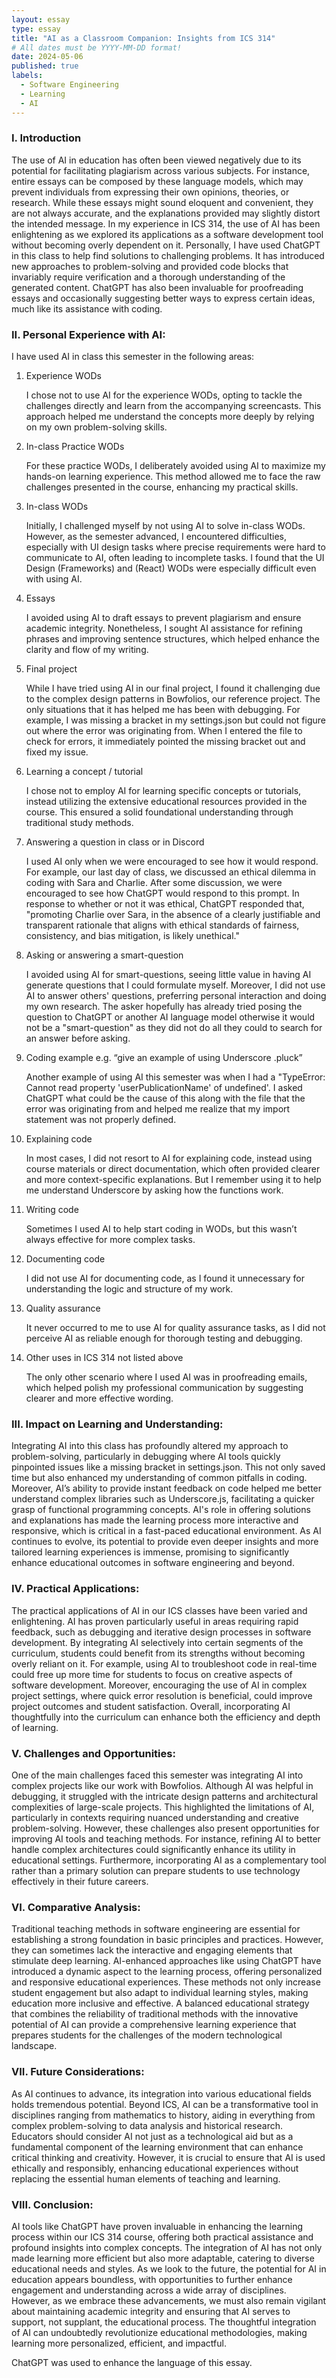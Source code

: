 ```yaml
---
layout: essay
type: essay
title: "AI as a Classroom Companion: Insights from ICS 314"
# All dates must be YYYY-MM-DD format!
date: 2024-05-06
published: true
labels:
  - Software Engineering
  - Learning
  - AI
---
```


### I. Introduction
The use of AI in education has often been viewed negatively due to its potential for facilitating plagiarism across various subjects. For instance, entire essays can be composed by these language models, which may prevent individuals from expressing their own opinions, theories, or research. While these essays might sound eloquent and convenient, they are not always accurate, and the explanations provided may slightly distort the intended message. In my experience in ICS 314, the use of AI has been enlightening as we explored its applications as a software development tool without becoming overly dependent on it. Personally, I have used ChatGPT in this class to help find solutions to challenging problems. It has introduced new approaches to problem-solving and provided code blocks that invariably require verification and a thorough understanding of the generated content. ChatGPT has also been invaluable for proofreading essays and occasionally suggesting better ways to express certain ideas, much like its assistance with coding.

### II. Personal Experience with AI:
I have used AI in class this semester in the following areas:

  1. Experience WODs

     I chose not to use AI for the experience WODs, opting to tackle the challenges directly and learn from the accompanying screencasts. This approach helped me understand the concepts more deeply by relying on my own problem-solving skills.  
  
  3. In-class Practice WODs

     For these practice WODs, I deliberately avoided using AI to maximize my hands-on learning experience. This method allowed me to face the raw challenges presented in the course, enhancing my practical skills.
     
  4. In-class WODs

     Initially, I challenged myself by not using AI to solve in-class WODs. However, as the semester advanced, I encountered difficulties, especially with UI design tasks where precise requirements were hard to communicate to AI, often leading to incomplete tasks. I found that the UI Design (Frameworks) and (React) WODs were especially difficult even with using AI.

  5. Essays

     I avoided using AI to draft essays to prevent plagiarism and ensure academic integrity. Nonetheless, I sought AI assistance for refining phrases and improving sentence structures, which helped enhance the clarity and flow of my writing.
  
  6. Final project

      While I have tried using AI in our final project, I found it challenging due to the complex design patterns in Bowfolios, our reference project. The only situations that it has helped me has been with debugging. For example, I was missing a bracket in my settings.json but could not figure out where the error was originating from. When I entered the file to check for errors, it immediately pointed the missing bracket out and fixed my issue.

  7. Learning a concept / tutorial

       I chose not to employ AI for learning specific concepts or tutorials, instead utilizing the extensive educational resources provided in the course. This ensured a solid foundational understanding through traditional study methods.

  8. Answering a question in class or in Discord

       I used AI only when we were encouraged to see how it would respond. For example, our last day of class, we discussed an ethical dilemma in coding with Sara and Charlie. After some discussion, we were encouraged to see how ChatGPT would respond to this prompt. In response to whether or not it was ethical, ChatGPT responded that, "promoting Charlie over Sara, in the absence of a clearly justifiable and transparent rationale that aligns with ethical standards of fairness, consistency, and bias mitigation, is likely unethical."

  9. Asking or answering a smart-question

      I avoided using AI for smart-questions, seeing little value in having AI generate questions that I could formulate myself. Moreover, I did not use AI to answer others' questions, preferring personal interaction and doing my own research. The asker hopefully has already tried posing the question to ChatGPT or another AI language model otherwise it would not be a "smart-question" as they did not do all they could to search for an answer before asking.

  10. Coding example e.g. “give an example of using Underscore .pluck”

      Another example of using AI this semester was when I had a "TypeError: Cannot read property 'userPublicationName' of undefined'. I asked ChatGPT what could be the cause of this along with the file that the error was originating from and helped me realize that my import statement was not properly defined.

  11. Explaining code

      In most cases, I did not resort to AI for explaining code, instead using course materials or direct documentation, which often provided clearer and more context-specific explanations. But I remember using it to help me understand Underscore by asking how the functions work.

  12. Writing code

      Sometimes I used AI to help start coding in WODs, but this wasn’t always effective for more complex tasks. 

  13. Documenting code

      I did not use AI for documenting code, as I found it unnecessary for understanding the logic and structure of my work.

  14. Quality assurance

      It never occurred to me to use AI for quality assurance tasks, as I did not perceive AI as reliable enough for thorough testing and debugging.

  15. Other uses in ICS 314 not listed above

      The only other scenario where I used AI was in proofreading emails, which helped polish my professional communication by suggesting clearer and more effective wording.

### III. Impact on Learning and Understanding:
Integrating AI into this class has profoundly altered my approach to problem-solving, particularly in debugging where AI tools quickly pinpointed issues like a missing bracket in settings.json. This not only saved time but also enhanced my understanding of common pitfalls in coding. Moreover, AI’s ability to provide instant feedback on code helped me better understand complex libraries such as Underscore.js, facilitating a quicker grasp of functional programming concepts. AI's role in offering solutions and explanations has made the learning process more interactive and responsive, which is critical in a fast-paced educational environment. As AI continues to evolve, its potential to provide even deeper insights and more tailored learning experiences is immense, promising to significantly enhance educational outcomes in software engineering and beyond.

### IV. Practical Applications:
The practical applications of AI in our ICS classes have been varied and enlightening. AI has proven particularly useful in areas requiring rapid feedback, such as debugging and iterative design processes in software development. By integrating AI selectively into certain segments of the curriculum, students could benefit from its strengths without becoming overly reliant on it. For example, using AI to troubleshoot code in real-time could free up more time for students to focus on creative aspects of software development. Moreover, encouraging the use of AI in complex project settings, where quick error resolution is beneficial, could improve project outcomes and student satisfaction. Overall, incorporating AI thoughtfully into the curriculum can enhance both the efficiency and depth of learning.

### V. Challenges and Opportunities:
One of the main challenges faced this semester was integrating AI into complex projects like our work with Bowfolios. Although AI was helpful in debugging, it struggled with the intricate design patterns and architectural complexities of large-scale projects. This highlighted the limitations of AI, particularly in contexts requiring nuanced understanding and creative problem-solving. However, these challenges also present opportunities for improving AI tools and teaching methods. For instance, refining AI to better handle complex architectures could significantly enhance its utility in educational settings. Furthermore, incorporating AI as a complementary tool rather than a primary solution can prepare students to use technology effectively in their future careers.

### VI. Comparative Analysis:
Traditional teaching methods in software engineering are essential for establishing a strong foundation in basic principles and practices. However, they can sometimes lack the interactive and engaging elements that stimulate deep learning. AI-enhanced approaches like using ChatGPT have introduced a dynamic aspect to the learning process, offering personalized and responsive educational experiences. These methods not only increase student engagement but also adapt to individual learning styles, making education more inclusive and effective. A balanced educational strategy that combines the reliability of traditional methods with the innovative potential of AI can provide a comprehensive learning experience that prepares students for the challenges of the modern technological landscape.

### VII. Future Considerations:
As AI continues to advance, its integration into various educational fields holds tremendous potential. Beyond ICS, AI can be a transformative tool in disciplines ranging from mathematics to history, aiding in everything from complex problem-solving to data analysis and historical research. Educators should consider AI not just as a technological aid but as a fundamental component of the learning environment that can enhance critical thinking and creativity. However, it is crucial to ensure that AI is used ethically and responsibly, enhancing educational experiences without replacing the essential human elements of teaching and learning.


### VIII. Conclusion:
AI tools like ChatGPT have proven invaluable in enhancing the learning process within our ICS 314 course, offering both practical assistance and profound insights into complex concepts. The integration of AI has not only made learning more efficient but also more adaptable, catering to diverse educational needs and styles. As we look to the future, the potential for AI in education appears boundless, with opportunities to further enhance engagement and understanding across a wide array of disciplines. However, as we embrace these advancements, we must also remain vigilant about maintaining academic integrity and ensuring that AI serves to support, not supplant, the educational process. The thoughtful integration of AI can undoubtedly revolutionize educational methodologies, making learning more personalized, efficient, and impactful.

ChatGPT was used to enhance the language of this essay.
